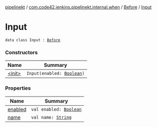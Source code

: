 [pipelinekt](../../../index.md) / [com.code42.jenkins.pipelinekt.internal.when](../../index.md) / [Before](../index.md) / [Input](./index.md)

# Input

`data class Input : `[`Before`](../index.md)

### Constructors

| Name | Summary |
|---|---|
| [&lt;init&gt;](-init-.md) | `Input(enabled: `[`Boolean`](https://kotlinlang.org/api/latest/jvm/stdlib/kotlin/-boolean/index.html)`)` |

### Properties

| Name | Summary |
|---|---|
| [enabled](enabled.md) | `val enabled: `[`Boolean`](https://kotlinlang.org/api/latest/jvm/stdlib/kotlin/-boolean/index.html) |
| [name](name.md) | `val name: `[`String`](https://kotlinlang.org/api/latest/jvm/stdlib/kotlin/-string/index.html) |
